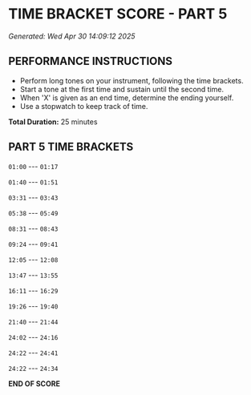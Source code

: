 # TIME BRACKET SCORE - PART 5
*Generated: Wed Apr 30 14:09:12 2025*

## PERFORMANCE INSTRUCTIONS
- Perform long tones on your instrument, following the time brackets.
- Start a tone at the first time and sustain until the second time.
- When 'X' is given as an end time, determine the ending yourself.
- Use a stopwatch to keep track of time.

**Total Duration:** 25 minutes

## PART 5 TIME BRACKETS

`01:00` --- `01:17`

`01:40` --- `01:51`

`03:31` --- `03:43`

`05:38` --- `05:49`

`08:31` --- `08:43`

`09:24` --- `09:41`

`12:05` --- `12:08`

`13:47` --- `13:55`

`16:11` --- `16:29`

`19:26` --- `19:40`

`21:40` --- `21:44`

`24:02` --- `24:16`

`24:22` --- `24:41`

`24:22` --- `24:34`

**END OF SCORE**

